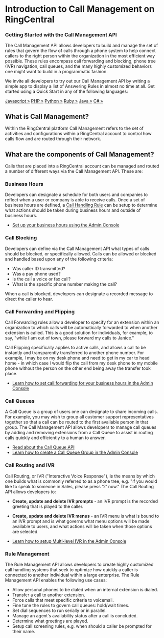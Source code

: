 # Introduction to Call Management on RingCentral

<div class="jumbotron pt-1">
  <h3 class="display-5">Getting Started with the Call Management API</h3>
  <p class="lead">The Call Management API allows developers to build and manage the set of rules that govern the flow of calls through a phone system to help connect callers to the right person within the organization in the most efficient way possible. These rules encompass call forwarding and blocking, phone tree (IVR) navigation, call queues, and the many highly customized behaviors one might want to build in a programmatic fashion.</p>
  <p>We invite all developers to try out our Call Management API by writing a simple app to display a list of Answering Rules in almost no time at all. Get started using a Quick Start in any of the following languages:</p>
  <a href="quick-start/node/" class="btn btn-light qs-link">Javascript &raquo;</a>
  <a href="quick-start/php/" class="btn btn-light qs-link">PHP &raquo;</a>
  <a href="quick-start/python/" class="btn btn-light qs-link">Python &raquo;</a>
  <a href="quick-start/ruby/" class="btn btn-light qs-link">Ruby &raquo;</a>
  <a href="quick-start/java/" class="btn btn-light qs-link">Java &raquo;</a>
  <a href="quick-start/c-sharp/" class="btn btn-light qs-link">C# &raquo;</a>
</div>

## What is Call Management?

Within the RingCentral platform Call Management refers to the set of activities and configurations within a RingCentral account to control how calls flow and are routed through their network. 

## What are the components of Call Management?

Calls that are placed into a RingCentral account can be managed and routed a number of different ways via the Call Management API. These are:

### Business Hours

Developers can designate a schedule for both users and companies to reflect when a user or company is able to receive calls. Once a set of business hours are defined, a [Call Handling Rule](./manual/answering-rules/) can be setup to determine what actions should be taken during business hours and outside of business hours. 

* [Set up your business hours using the Admin Console](https://success.ringcentral.com/lc/cms/AdminSettings?pageid=a6C34000000TNFzEAO&isotope=a6734000000Go56AAC)

### Call Blocking

Developers can define via the Call Management API what types of calls should be blocked, or specifically allowed. Calls can be allowed or blocked and handled based upon any of the following criteria:

* Was caller ID transmitted?
* Was a pay phone used?
* Is the call a voice or fax call?
* What is the specific phone number making the call?

When a call is blocked, developers can designate a recorded message to direct the caller to hear. 

### Call Forwarding and Flipping

Call Forwarding rules allow a developer to specify for an extension within an organization to which calls will be automatically forwarded to when another extension is called. This is a good solution for individuals, for example, to say, "while I am out of town, please forward my calls to Janice." 

Call Flipping specifically applies to active calls, and allows a call to be instantly and transparently transferred to another phone number. For example, I may be on my desk phone and need to get in my car to head home - in which case I would flip the call from my desk phone to my mobile phone without the person on the other end being away the transfer took place. 

* [Learn how to set call forwarding for your business hours in the Admin Console](https://support.ringcentral.com/s/article/9758?language=en_US)

### Call Queues

A Call Queue is a group of users one can designate to share incoming calls. For example, you may wish to group all customer support representatives together so that a call can be routed to the first available person in that group. The Call Management API allows developers to manage call queues by adding and removing extensions from a Call Queue to assist in routing calls quickly and efficiently to a human to answer. 

* [Read about the Call Queue API](./manual/call-queues/)
* [Learn how to create a Call Queue Group in the Admin Console](https://support.ringcentral.com/s/article/How-to-change-the-number-of-your-department-members?language=en_US)

### Call Routing and IVR

Call Routing, or IVR ("Interactive Voice Response"), is the means by which one builds what is commonly referred to as a phone tree, e.g. "if you would like to speak to someone in Sales, please press '2' now." The Call Routing API allows developers to:

* **Create, update and delete IVR prompts** - an IVR prompt is the recorded greeting that is played to the caller. 
* **Create, update and delete IVR menus** - an IVR menu is what is bound to an IVR prompt and is what governs what menu options will be made available to users, and what actions will be taken when those options are selected.

* [Learn how to setup Multi-level IVR in the Admin Console](https://support.ringcentral.com/s/article/6562?language=en_US)

### Rule Management

The Rule Management API allows developers to create highly customized call handling systems that seek to optimize how quickly a caller is connected to another individual within a large enterprise. The Rule Management API enables the following use cases:

* Allow personal phones to be dialed when an internal extension is dialed.
* Transfer a call to another extension.
* Force calls that meet specific criteria to voicemail.
* Fine tune the rules to govern call queues: hold/wait times.
* Set dial sequences to run serially or in parallel.
* Manage an agent's availability status after a call is concluded.
* Determine what greetings are played.
* Setup call screening rules, e.g. when should a caller be prompted for their name. 
